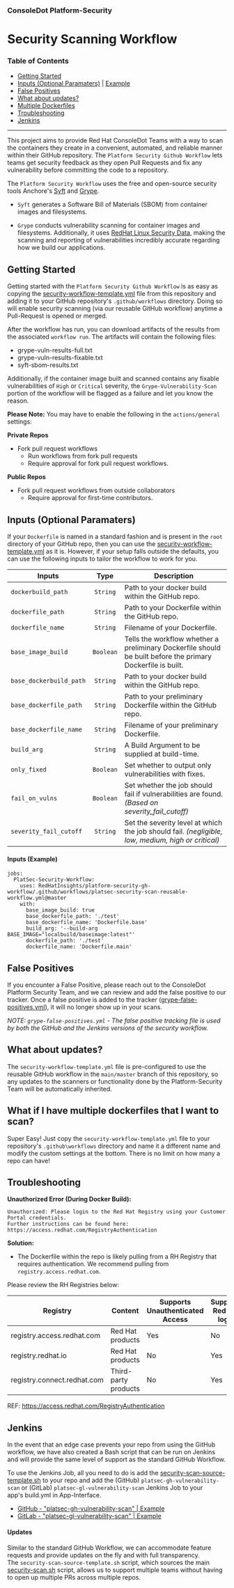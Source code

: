 ### ConsoleDot Platform-Security
# Security Scanning Workflow

### Table of Contents
- [Getting Started](#getting-started)
- [Inputs (Optional Paramaters)](#inputs-optional-paramaters) | [Example](#inputs-example)
- [False Positives](#false-positives)
- [What about updates?](#what-about-updates)
- [Multiple Dockerfiles](#what-if-i-have-multiple-dockerfiles-that-i-want-to-scan)
- [Troubleshooting](#troubleshooting)
- [Jenkins](#jenkins)

---

This project aims to provide Red Hat ConsoleDot Teams with a way to scan the containers they create in a convenient, automated, and reliable manner within their GitHub repository. The `Platform Security Github Workflow` lets teams get security feedback as they open Pull Requests and fix any vulnerability before committing the code to a repository.

The `Platform Security Workflow` uses the free and open-source security tools Anchore's [Syft](https://github.com/anchore/syft/) and [Grype](https://github.com/anchore/grype/). 

* `Syft` generates a Software Bill of Materials (SBOM) from container images and filesystems.

* `Grype` conducts vulnerability scanning for container images and filesystems. Additionally, it uses [RedHat Linux Security Data](https://access.redhat.com/hydra/rest/securitydata/), making the scanning and reporting of vulnerabilities incredibly accurate regarding how we build our applications.


## Getting Started

Getting started with the `Platform Security Github Workflow` is as easy as copying the [security-workflow-template.yml](https://github.com/RedHatInsights/platform-security-gh-workflow/blob/master/security-workflow-template.yml) file from this repository and adding it to your GitHub repository's `.github/workflows` directory. Doing so will enable security scanning (via our reusable GitHub workflow) anytime a Pull-Request is opened or merged.

After the workflow has run, you can download artifacts of the results from the associated `workflow run`. The artifacts will contain the following files:

* grype-vuln-results-full.txt
* grype-vuln-results-fixable.txt
* syft-sbom-results.txt

Additionally, if the container image built and scanned contains any fixable vulnerabilities of `High` or `Critical` severity, the `Grype-Vulnerability-Scan` portion of the workflow will be flagged as a failure and let you know the reason. 

**Please Note:** You may have to enable the following in the `actions/general` settings:

**Private Repos**
* Fork pull request workflows
   * Run workflows from fork pull requests
   * Require approval for fork pull request workflows.

**Public Repos**
* Fork pull request workflows from outside collaborators
   * Require approval for first-time contributors.

## Inputs (Optional Paramaters)

If your `Dockerfile` is named in a standard fashion and is present in the `root` directory of your GitHub repo, then you can use the [security-workflow-template.yml](https://github.com/RedHatInsights/platform-security-gh-workflow/blob/master/security-workflow-template.yml) as it is. However, if your setup falls outside the defaults, you can use the following inputs to tailor the workflow to work for you. 

| Inputs      | Type | Description |
| ----------- | :-----------: | ----------- |
| `dockerbuild_path` | `String` | Path to your docker build within the GitHub repo. |
| `dockerfile_path` | `String` | Path to your Dockerfile within the GitHub repo. |
| `dockerfile_name` | `String`| Filename of your Dockerfile. |
| `base_image_build` | `Boolean` | Tells the workflow whether a preliminary Dockerfile should be built before the primary Dockerfile is built. |
| `base_dockerbuild_path` | `String` | Path to your docker build within the GitHub repo. |
| `base_dockerfile_path` | `String` | Path to your preliminary Dockerfile within the GitHub repo. |
| `base_dockerfile_name` | `String` | Filename of your preliminary Dockerfile. |
| `build_arg` | `String` | A Build Argument to be supplied at build-time. |
| `only_fixed` | `Boolean` | Set whether to output only vulnerabilities with fixes. |
| `fail_on_vulns` | `Boolean` | Set whether the job should fail if vulnerabilities are found. *(Based on severity_fail_cutoff)*|
| `severity_fail_cutoff` | `String` | Set the severity level at which the job should fail. *(negligible, low, medium, high or critical)* |

#### Inputs (Example)
```
jobs:
  PlatSec-Security-Workflow:
    uses: RedHatInsights/platform-security-gh-workflow/.github/workflows/platsec-security-scan-reusable-workflow.yml@master
    with:
      base_image_build: true
      base_dockerfile_path: './test'
      base_dockerfile_name: 'Dockerfile.base'
      build_arg: '--build-arg BASE_IMAGE="localbuild/baseimage:latest"'
      dockerfile_path: './test'
      dockerfile_name: 'Dockerfile.main'
```

## False Positives
If you encounter a False Positive, please reach out to the ConsoleDot Platform Security Team, and we can review and 
add the false positive to our tracker. Once a false positive is added to the tracker 
([grype-false-positives.yml](/false_positives/grype-false-positives.yml)), it will no longer show up in your scans.

*NOTE: `grype-false-positives.yml` - The false positive tracking file is used by both the GitHub and the Jenkins 
versions of the security workflow.*

## What about updates?
The `security-workflow-template.yml` file is pre-configured to use the reusable GitHub workflow in the `main/master` branch of this repository, so any updates to the scanners or functionality done by the Platform-Security Team will be automatically inherited. 

## What if I have multiple dockerfiles that I want to scan?
Super Easy! Just copy the `security-workflow-template.yml` file to your repository's `.github\workflows` directory and name it a different name and modify the custom settings at the bottom. There is no limit on how many a repo can have!

## Troubleshooting

**Unauthorized Error (During Docker Build):**
```
Unauthorized: Please login to the Red Hat Registry using your Customer Portal credentials.
Further instructions can be found here: https://access.redhat.com/RegistryAuthentication
```
**Solution:**
* The Dockerfile within the repo is likely pulling from a RH Registry that requires authentication. We recommend pulling from `registry.access.redhat.com`.

Please review the RH Registries below:


Registry | Content | Supports Unauthenticated Access | Supports Red Hat login | Supports Registry Tokens
-- | -- | -- | -- | --
registry.access.redhat.com | Red Hat products | Yes | No | No
registry.redhat.io | Red Hat products | No | Yes | Yes
registry.connect.redhat.com | Third-party products | No | Yes | Yes

REF: https://access.redhat.com/RegistryAuthentication

## Jenkins
In the event that an edge case prevents your repo from using the GitHub workflow, we have also created 
a Bash script that can be run on Jenkins and will provide the same level of support as the standard 
GitHub Workflow.

To use the Jenkins Job, all you need to do is add the [security-scan-source-template.sh](/jenkins/security-scan-source-template.sh) to your repo and add the (GitHub) `platsec-gh-vulnerability-scan` or 
(GitLab) `platsec-gl-vulnerability-scan` Jenkins Job to your app's build.yml in App-Interface.


- [GitHub - "platsec-gh-vulnerability-scan" | Example](https://gitlab.cee.redhat.com/service/app-interface/-/blob/master/data/services/insights/gateway/build.yml?ref_type=heads#L92-95)
- [GitLab - "platsec-gl-vulnerability-scan" | Example]()

#### Updates
Similar to the standard GitHub Workflow, we can accommodate feature requests and provide updates on the fly and 
with full transparency. The `security-scan-source-template.sh` script, which sources the main 
[security-scan.sh](/jenkins/security-scan.sh) script, allows us to support multiple teams without having to open up multiple PRs across multiple repos.
